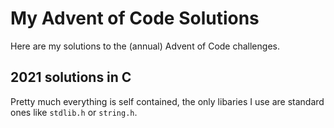 # My Advent of Code Solutions

Here are my solutions to the (annual) Advent of Code challenges.

## 2021 solutions in C
Pretty much everything is self contained, the only libaries I use are standard ones like `stdlib.h` or `string.h`.

